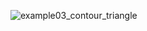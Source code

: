 ![example03_contour_triangle](https://github.com/akageyama/slice-svg/assets/17426293/b2c3d09c-1832-4a9e-b76b-0e44dce22b43)
